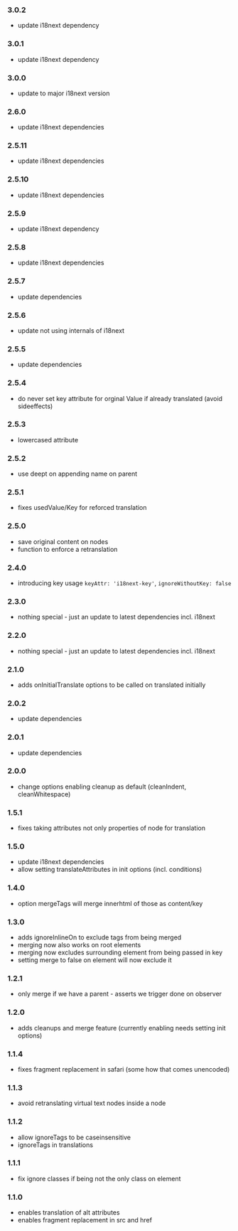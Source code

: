 ### 3.0.2

- update i18next dependency

### 3.0.1

- update i18next dependency

### 3.0.0

- update to major i18next version

### 2.6.0

- update i18next dependencies

### 2.5.11

- update i18next dependencies

### 2.5.10

- update i18next dependencies

### 2.5.9

- update i18next dependency

### 2.5.8

- update i18next dependencies

### 2.5.7

- update dependencies

### 2.5.6

- update not using internals of i18next

### 2.5.5

- update dependencies

### 2.5.4

- do never set key attribute for orginal Value if already translated (avoid sideeffects)

### 2.5.3

- lowercased attribute

### 2.5.2

- use deept on appending name on parent

### 2.5.1

- fixes usedValue/Key for reforced translation

### 2.5.0

- save original content on nodes
- function to enforce a retranslation

### 2.4.0

- introducing key usage `keyAttr: 'i18next-key'`, `ignoreWithoutKey: false`

### 2.3.0

- nothing special - just an update to latest dependencies incl. i18next

### 2.2.0

- nothing special - just an update to latest dependencies incl. i18next

### 2.1.0

- adds onInitialTranslate options to be called on translated initially

### 2.0.2

- update dependencies

### 2.0.1

- update dependencies

### 2.0.0

- change options enabling cleanup as default (cleanIndent, cleanWhitespace)

### 1.5.1

- fixes taking attributes not only properties of node for translation

### 1.5.0

- update i18next dependencies
- allow setting translateAttributes in init options (incl. conditions)

### 1.4.0

- option mergeTags will merge innerhtml of those as content/key

### 1.3.0

- adds ignoreInlineOn to exclude tags from being merged
- merging now also works on root elements
- merging now excludes surrounding element from being passed in key
- setting merge to false on element will now exclude it

### 1.2.1

- only merge if we have a parent - asserts we trigger done on observer

### 1.2.0

- adds cleanups and merge feature (currently enabling needs setting init options)

### 1.1.4

- fixes fragment replacement in safari (some how that comes unencoded)

### 1.1.3

- avoid retranslating virtual text nodes inside a node

### 1.1.2

- allow ignoreTags to be caseinsensitive
- ignoreTags in translations

### 1.1.1

- fix ignore classes if being not the only class on element

### 1.1.0

- enables translation of alt attributes
- enables fragment replacement in src and href

